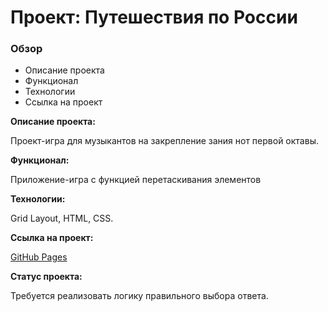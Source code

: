 # Проект: Путешествия по России

### Обзор

- Описание проекта
- Функционал
- Технологии
- Ссылка на проект

**Описание проекта:**

Проект-игра для музыкантов на закрепление зания нот первой октавы.

**Функционал:**

Приложение-игра с функцией перетаскивания элементов

**Технологии:**

Grid Layout, HTML, CSS.

**Ссылка на проект:**

[GitHub Pages](https://olga-mus.github.io/russian-travel/index.html)

**Статус проекта:**

Требуется реализовать логику правильного выбора ответа.
